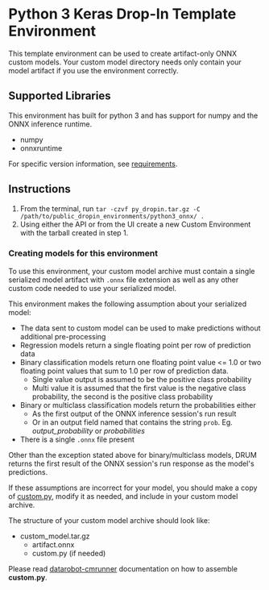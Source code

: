 # Python 3 Keras Drop-In Template Environment

This template environment can be used to create artifact-only ONNX custom models.
Your custom model directory needs only contain your model artifact if you use the
environment correctly.

## Supported Libraries

This environment has built for python 3 and has support for numpy and the ONNX inference runtime.
- numpy
- onnxruntime

For specific version information, see [requirements](requirements.txt).

## Instructions

1. From the terminal, run `tar -czvf py_dropin.tar.gz -C /path/to/public_dropin_environments/python3_onnx/ .`
2. Using either the API or from the UI create a new Custom Environment with the tarball created in step 1.

### Creating models for this environment

To use this environment, your custom model archive must contain a single serialized model artifact
with `.onnx` file extension as well as any other custom code needed to use your serialized model.

This environment makes the following assumption about your serialized model:
- The data sent to custom model can be used to make predictions without
additional pre-processing
- Regression models return a single floating point per row of prediction data
- Binary classification models return one floating point value <= 1.0 or two floating point values that sum to 1.0 per row of prediction data.
  - Single value output is assumed to be the positive class probability
  - Multi value it is assumed that the first value is the negative class probability, the second is the positive class probability
- Binary or multiclass classification models return the probabilities either
  - As the first output of the ONNX inference session's run result
  - Or in an output field named that contains the string `prob`. Eg. _output_probability_ or _probabilities_
- There is a single `.onnx` file present

Other than the exception stated above for binary/multiclass models, DRUM returns the first result of the ONNX session's run response as the model's predictions.

If these assumptions are incorrect for your model, you should make a copy of [custom.py](https://github.com/datarobot/datarobot-user-models/blob/master/model_templates/python3_onnx/custom.py), modify it as needed, and include in your custom model archive.

The structure of your custom model archive should look like:

- custom_model.tar.gz
  - artifact.onnx
  - custom.py (if needed)

Please read [datarobot-cmrunner](../../custom_model_runner/README.md) documentation on how to assemble **custom.py**.

